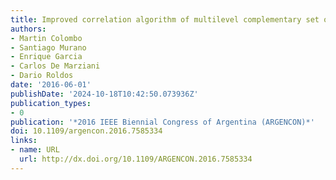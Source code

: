 ```yaml
---
title: Improved correlation algorithm of multilevel complementary set of sequences
authors:
- Martin Colombo
- Santiago Murano
- Enrique Garcia
- Carlos De Marziani
- Dario Roldos
date: '2016-06-01'
publishDate: '2024-10-18T10:42:50.073936Z'
publication_types:
- 0
publication: '*2016 IEEE Biennial Congress of Argentina (ARGENCON)*'
doi: 10.1109/argencon.2016.7585334
links:
- name: URL
  url: http://dx.doi.org/10.1109/ARGENCON.2016.7585334
---
```

